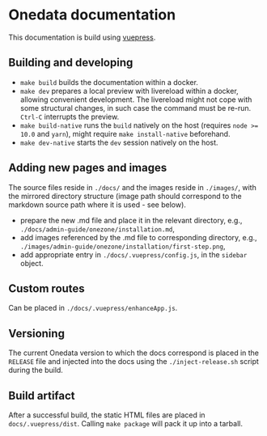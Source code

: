 # Onedata documentation
This documentation is build using [vuepress](vuepress.vuejs.org).


## Building and developing
* `make build` builds the documentation within a docker.
* `make dev` prepares a local preview with livereload within a docker, allowing 
  convenient development. The livereload might not cope with some structural 
  changes, in such case the command must be re-run. `Ctrl-C` interrupts the preview.
* `make build-native` runs the `build` natively on the host (requires 
  `node >= 10.0` and `yarn`), might require `make install-native` beforehand.
* `make dev-native` starts the `dev` session natively on the host.


## Adding new pages and images
The source files reside in `./docs/` and the images reside in `./images/`,
with the mirrored directory structure (image path should correspond to 
the markdown source path where it is used - see below).

- prepare the new .md file and place it in the relevant directory,
  e.g., `./docs/admin-guide/onezone/installation.md`,
- add images referenced by the .md file to corresponding directory,
  e.g., `./images/admin-guide/onezone/installation/first-step.png`,
- add appropriate entry in `./docs/.vuepress/config.js`, in the
  `sidebar` object.


## Custom routes
Can be placed in `./docs/.vuepress/enhanceApp.js`.


## Versioning
The current Onedata version to which the docs correspond is placed in the 
`RELEASE` file and injected into the docs using the `./inject-release.sh` 
script during the build.


## Build artifact
After a successful build, the static HTML files are placed in `docs/.vuepress/dist`.
Calling `make package` will pack it up into a tarball.
